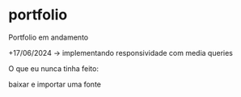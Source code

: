 # portfolio
 Portfolio em andamento



+17/06/2024
-> implementando responsividade com media queries


O que eu nunca tinha feito:

baixar e importar uma fonte

